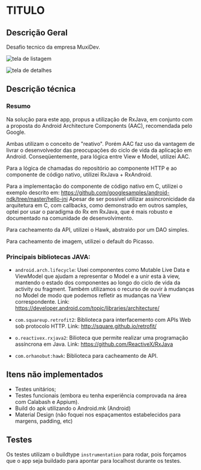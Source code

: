 # TITULO

## Descrição Geral

Desafio tecnico da empresa MuxiDev.

![tela de listagem](captures/)

![tela de detalhes](captures/)

## Descrição técnica

### Resumo
Na solução para este app, propus a utilização de RxJava, em conjunto com a proposta do Android Architecture Components (AAC), recomendada pelo Google.

Ambas utilizam o conceito de "reativo". Porém AAC faz uso da vantagem de livrar o desenvolvedor das preocupações do ciclo de vida da aplicação em Android. Conseqüentemente, para lógica entre View e Model, utilizei AAC.

Para a lógica de chamadas do repositório ao componente HTTP e ao componente de código nativo, utilizei RxJava + RxAndroid.

Para a implementação do componente de código nativo em C, utilizei o exemplo descrito em: https://github.com/googlesamples/android-ndk/tree/master/hello-jni
Apesar de ser possível utilizar assincronicidade da arquitetura em C, com callbacks, como demonstrado em outros samples, optei por usar o paradigma do Rx em RxJava, que é mais robusto e documentado na comunidade de desenvolvimento.

Para cacheamento da API, utilizei o Hawk, abstraído por um DAO simples.

Para cacheamento de imagem, utilizei o default do Picasso.


### Principais bibliotecas JAVA:
- `android.arch.lifecycle`: Usei componentes como Mutable Live Data e ViewModel que ajudam a representar o Model e a unir esta à view, mantendo o estado dos componentes ao longo do ciclo de vida da activity ou fragment. Também utilizamos o recurso de ouvir à mudanças no Model de modo que podemos refletir as mudanças na View correspondente. Link: https://developer.android.com/topic/libraries/architecture/ 

- `com.squareup.retrofit2`: Biblioteca para interfacemento com APIs Web sob protocolo HTTP. Link: http://square.github.io/retrofit/ 

- `o.reactivex.rxjava2`: Bilioteca que permite realizar uma programação assíncrona em Java. Link: https://github.com/ReactiveX/RxJava  

- `com.orhanobut:hawk`:  Biblioteca para cacheamento de API.

## Itens não implementados

- Testes unitários;
- Testes funcionais (embora eu tenha experiência comprovada na área com Calabash e Appium).
- Build do apk utilizando o Android.mk (Android)
- Material Design (não foquei nos espaçamentos estabelecidos para margens, padding, etc)

## Testes

Os testes utilizam o buildtype ```instrumentation``` para rodar, pois forçamos que o app seja buildado para apontar para localhost durante os testes.
